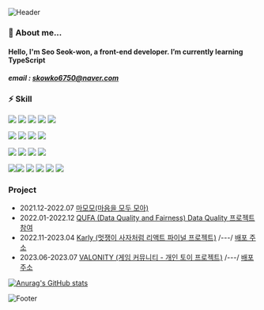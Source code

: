 ![Header](https://capsule-render.vercel.app/api?type=waving&color=78909C&height=100&section=header)
### 🌱 About me...
#### Hello, I'm Seo Seok-won, a front-end developer. I’m currently learning TypeScript
##### email : skowko6750@naver.com

### ⚡ Skill
<img src="https://img.shields.io/badge/html5-E34F26?style=for-the-badge&logo=html5&logoColor=white"> <img src="https://img.shields.io/badge/javascript-F7DF1E?style=for-the-badge&logo=javascript&logoColor=white"> <img src="https://img.shields.io/badge/typescript-3178C6?style=for-the-badge&logo=typescript&logoColor=white"> <img src="https://img.shields.io/badge/React-61DAFB?style=for-the-badge&logo=React&logoColor=white"> <img src="https://img.shields.io/badge/next.js-000000?style=for-the-badge&logo=nextdotjs&logoColor=white">


<img src="https://img.shields.io/badge/CSS3-1572B6?style=for-the-badge&logo=CSS3&logoColor=white"> <img src="https://img.shields.io/badge/cssmodules-000000?style=for-the-badge&logo=cssmodules&logoColor=white"> <img src="https://img.shields.io/badge/tailwindcss-06B6D4?style=for-the-badge&logo=tailwindcss&logoColor=white"> <img src="https://img.shields.io/badge/mui-007FFF?style=for-the-badge&logo=mui&logoColor=white">


<img src="https://img.shields.io/badge/ExpressJS-E34F26?style=for-the-badge&logo=express&logoColor=white"> <img src="https://img.shields.io/badge/TypeOrm-E34F26?style=for-the-badge&logoColor=white"> <img src="https://img.shields.io/badge/PostgreSQL-4169E1?style=for-the-badge&logo=postgresql&logoColor=white">
<img src="https://img.shields.io/badge/RDS-527FFF?style=for-the-badge&logo=amazonrds&logoColor=white">

<img src="https://img.shields.io/badge/Docker-2496ED?style=for-the-badge&logo=docker&logoColor=white"><img src="https://img.shields.io/badge/Nginx-009639?style=for-the-badge&logo=nginx&logoColor=white">
<img src="https://img.shields.io/badge/TravisCI-3EAAAF?style=for-the-badge&logo=travisci&logoColor=white">
<img src="https://img.shields.io/badge/EC2-FF9900?style=for-the-badge&logo=amazonec2&logoColor=white">
<img src="https://img.shields.io/badge/storybook-FF4785?style=for-the-badge&logo=storybook&logoColor=white">
<img src="https://img.shields.io/badge/webpack-8DD6F9?style=for-the-badge&logo=webpack&logoColor=white">

### Project
- 2021.12-2022.07 [마모모(마음을 모두 모아)](https://github.com/2E2I/mamomo-client)
- 2022.01-2022.12 [QUFA (Data Quality and Fairness) Data Quality 프로젝트 참여](https://gitlab.com/qufa)
- 2022.11-2023.04 [Karly (멋쟁이 사자처럼 리액트 파이널 프로젝트)](https://github.com/LikeLion-FE-React-Project04/project-repo)    /---/    [배포 주소](https://exquisite-beijinho-97fbd2.netlify.app/)
- 2023.06-2023.07 [VALONITY (게임 커뮤니티 - 개인 토이 프로젝트)](https://github.com/ssw6750/VALONITY)    /---/    [배포 주소](http://valonity-app-env.eba-x2zifydm.ap-northeast-1.elasticbeanstalk.com/)

[![Anurag's GitHub stats](https://github-readme-stats.vercel.app/api?username=ssw6750)](https://github.com/ssw6750/github-readme-stats)
<!--

Here are some ideas to get you started:

- 🔭 I’m currently working on ...
-  I’m currently learning ...
- 👯 I’m looking to collaborate on ...
- 🤔 I’m looking for help with ...
- 💬 Ask me about ...
- 📫 How to reach me: ...
- 😄 Pronouns: ...
- ⚡ Fun fact: ...
-->
![Footer](https://capsule-render.vercel.app/api?type=waving&color=80CBC4&height=100&section=footer)
